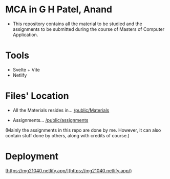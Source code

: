 # MCA in G H Patel, Anand
- This repository contains all the material to be studied and the assignments to be submitted during the course of Masters of Computer Application.

# Tools
- Svelte + Vite
- Netlify

# Files' Location
- All the Materials resides in... [/public/Materials](./public/Materials)

- Assignments...
[/public/assignments](/public/assignments)

(Mainly the assignments in this repo are done by me. However, it can also contain stuff done by others, along with credits of course.)

# Deployment
[https://mg21040.netlify.app/](https://mg21040.netlify.app/)